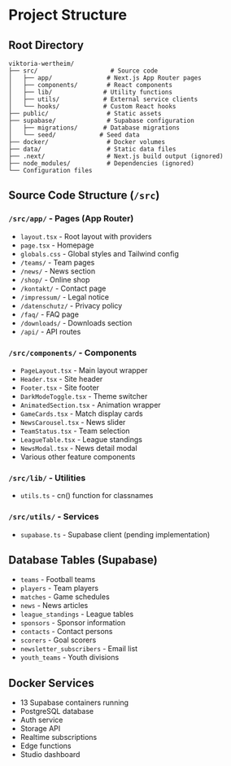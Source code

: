 # Project Structure

## Root Directory
```
viktoria-wertheim/
├── src/                    # Source code
│   ├── app/               # Next.js App Router pages
│   ├── components/        # React components
│   ├── lib/              # Utility functions
│   ├── utils/            # External service clients
│   └── hooks/            # Custom React hooks
├── public/                # Static assets
├── supabase/              # Supabase configuration
│   ├── migrations/       # Database migrations
│   └── seed/            # Seed data
├── docker/                # Docker volumes
├── data/                  # Static data files
├── .next/                 # Next.js build output (ignored)
├── node_modules/          # Dependencies (ignored)
└── Configuration files

```

## Source Code Structure (`/src`)

### `/src/app/` - Pages (App Router)
- `layout.tsx` - Root layout with providers
- `page.tsx` - Homepage
- `globals.css` - Global styles and Tailwind config
- `/teams/` - Team pages
- `/news/` - News section
- `/shop/` - Online shop
- `/kontakt/` - Contact page
- `/impressum/` - Legal notice
- `/datenschutz/` - Privacy policy
- `/faq/` - FAQ page
- `/downloads/` - Downloads section
- `/api/` - API routes

### `/src/components/` - Components
- `PageLayout.tsx` - Main layout wrapper
- `Header.tsx` - Site header
- `Footer.tsx` - Site footer
- `DarkModeToggle.tsx` - Theme switcher
- `AnimatedSection.tsx` - Animation wrapper
- `GameCards.tsx` - Match display cards
- `NewsCarousel.tsx` - News slider
- `TeamStatus.tsx` - Team selection
- `LeagueTable.tsx` - League standings
- `NewsModal.tsx` - News detail modal
- Various other feature components

### `/src/lib/` - Utilities
- `utils.ts` - cn() function for classnames

### `/src/utils/` - Services
- `supabase.ts` - Supabase client (pending implementation)

## Database Tables (Supabase)
- `teams` - Football teams
- `players` - Team players
- `matches` - Game schedules
- `news` - News articles
- `league_standings` - League tables
- `sponsors` - Sponsor information
- `contacts` - Contact persons
- `scorers` - Goal scorers
- `newsletter_subscribers` - Email list
- `youth_teams` - Youth divisions

## Docker Services
- 13 Supabase containers running
- PostgreSQL database
- Auth service
- Storage API
- Realtime subscriptions
- Edge functions
- Studio dashboard